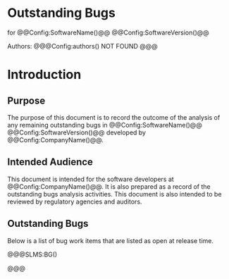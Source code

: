 ﻿# Outstanding Bugs

for
@@Config:SoftwareName()@@ @@Config:SoftwareVersion()@@  
  
Authors:
@@@Config:authors()
NOT FOUND
@@@

# Introduction
## Purpose
The purpose of this document is to record the outcome of the analysis of any remaining outstanding bugs in @@Config:SoftwareName()@@ @@Config:SoftwareVersion()@@ developed by @@Config:CompanyName()@@. 

## Intended Audience
This document is intended for the software developers at @@Config:CompanyName()@@. It is also prepared as a record of the outstanding bugs analysis activities. This document is also intended to be reviewed by regulatory agencies and auditors.

## Outstanding Bugs
Below is a list of bug work items that are listed as open at release time.

@@@SLMS:BG()

@@@